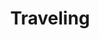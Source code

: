 ---
banner:
  content: Check <a href='https://www.cdc.gov/publichealthgateway/healthdirectories/healthdepartments.html'>public
    health departments</a> for detailed information.
  display: true
  heading: State or local governments may have issued orders or provided additional
    guidance.
layout: category
name: travel
owner: CDC
questions:
- should-i-travel-within-the-us
- what-is-the-risk-of-getting-covid-19-on-an-airplane
- which-countries-are-subject-travel-restrictions-us
- should-i-cancel-my-international-travel
- return-to-work-international-travel
- can-american-citizen-return-to-us
- what-can-i-expect-when-arriving-to-the-united-states
- which-airports-have-enhanced-travel-screening
- what-can-i-expect-when-departing-other-countries
- what-expect-airport-security-checkpoints
- should-travelers-wear-facemasks
- sick-passenger-on-my-flight
- what-if-i-recently-traveled-and-get-sick
- should-i-go-on-a-cruise
- is-it-safe-to-travel-to-campgrounds-or-go-camping
- is-it-safe-to-visit-family-friends
- are-undocumented-immigrants-still-being-held
- are-the-northern-southern-us-borders-closed
- will-read-id-implementation-be-delayed
- when-will-the-borders-reopen

title: Traveling
---